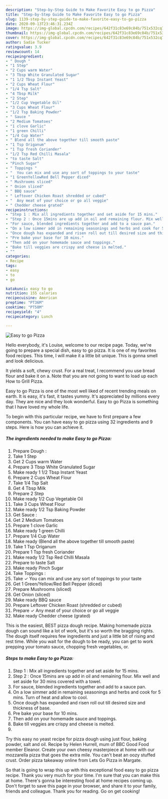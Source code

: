 ```yaml
---
description: "Step-by-Step Guide to Make Favorite Easy to go Pizza"
title: "Step-by-Step Guide to Make Favorite Easy to go Pizza"
slug: 1139-step-by-step-guide-to-make-favorite-easy-to-go-pizza
date: 2020-09-13T23:46:31.234Z
image: https://img-global.cpcdn.com/recipes/642f31c83e69c84b/751x532cq70/easy-to-go-pizza-recipe-main-photo.jpg
thumbnail: https://img-global.cpcdn.com/recipes/642f31c83e69c84b/751x532cq70/easy-to-go-pizza-recipe-main-photo.jpg
cover: https://img-global.cpcdn.com/recipes/642f31c83e69c84b/751x532cq70/easy-to-go-pizza-recipe-main-photo.jpg
author: Sadie Tucker
ratingvalue: 3.9
reviewcount: 14
recipeingredient:
- " Dough "
- "1 Step"
- "2 Cups warm Water"
- "3 Tbsp White Granulated Sugar"
- "1 1/2 Tbsp Instant Yeast"
- "2 Cups Wheat Flour"
- "1/4 Tsp Salt"
- "4 Tbsp Milk"
- "2 Step"
- "1/2 Cup Vegetable Oil"
- "3 Cups Wheat Flour"
- "1/2 Tsp Baking Powder"
- " Sauce "
- "2 Medium Tomatoes"
- "1 clove Garlic"
- "1 green Chilli"
- "1/4 Cup Water"
- " Blend all the above together till smooth paste"
- "1 Tsp Origanum"
- "1 Tsp fresh Coriander"
- "1/2 Tsp Red Chilli Masala"
- "to taste Salt"
- "Pinch Sugar"
- " Toppings "
- "  You can mix and use any sort of toppings to your taste"
- "1 GreenYellowRed Bell Pepper diced"
- " Mushrooms sliced"
- " Onion sliced"
- " BBQ sauce"
- " Leftover Chicken Roast shredded or cubed"
- "  Any meat of your choice or go all veggie"
- " Chedder cheese grated"
recipeinstructions:
- "Step 1 : Mix all ingredients together and set aside for 15 mins."
- "Step 2 : Once 15mins are up add in oil and remaining flour. Mix well and set aside for 30 mins covered with a towel."
- "For sauce, blended ingredients together and add to a sauce pan."
- "On a low simmer add in remaining seasonings and herbs and cook for 5 mins. Turn of heat and allow to cool."
- "Once dough has expanded and risen roll out till desired size and thickness of base."
- "Pre bake your base for 10 mins."
- "Then add on your homemade sauce and toppings."
- "Bake till veggies are crispy and cheese is melted."
- ""
categories:
- Recipe
tags:
- easy
- to
- go

katakunci: easy to go 
nutrition: 155 calories
recipecuisine: American
preptime: "PT36M"
cooktime: "PT58M"
recipeyield: "4"
recipecategory: Lunch

---
```



![Easy to go Pizza](https://img-global.cpcdn.com/recipes/642f31c83e69c84b/751x532cq70/easy-to-go-pizza-recipe-main-photo.jpg)

Hello everybody, it's Louise, welcome to our recipe page. Today, we're going to prepare a special dish, easy to go pizza. It is one of my favorites food recipes. This time, I will make it a little bit unique. This is gonna smell and look delicious.

It yields a soft, chewy crust. For a real treat, I recommend you use bread flour and bake it on a. Note that you are not going to want to load up each How to Grill Pizza.

Easy to go Pizza is one of the most well liked of recent trending meals on earth. It is easy, it's fast, it tastes yummy. It's appreciated by millions every day. They are nice and they look wonderful. Easy to go Pizza is something that I have loved my whole life.


To begin with this particular recipe, we have to first prepare a few components. You can have easy to go pizza using 32 ingredients and 9 steps. Here is how you can achieve it.

<!--inarticleads1-->

##### The ingredients needed to make Easy to go Pizza:

1. Prepare  Dough :
1. Take 1 Step
1. Get 2 Cups warm Water
1. Prepare 3 Tbsp White Granulated Sugar
1. Make ready 1 1/2 Tbsp Instant Yeast
1. Prepare 2 Cups Wheat Flour
1. Take 1/4 Tsp Salt
1. Get 4 Tbsp Milk
1. Prepare 2 Step
1. Make ready 1/2 Cup Vegetable Oil
1. Take 3 Cups Wheat Flour
1. Make ready 1/2 Tsp Baking Powder
1. Get  Sauce :
1. Get 2 Medium Tomatoes
1. Prepare 1 clove Garlic
1. Make ready 1 green Chilli
1. Prepare 1/4 Cup Water
1. Make ready  (Blend all the above together till smooth paste)
1. Take 1 Tsp Origanum
1. Prepare 1 Tsp fresh Coriander
1. Make ready 1/2 Tsp Red Chilli Masala
1. Prepare to taste Salt
1. Make ready Pinch Sugar
1. Take  Toppings :
1. Take  ✓ You can mix and use any sort of toppings to your taste
1. Get 1 Green/Yellow/Red Bell Pepper (diced)
1. Prepare  Mushrooms (sliced)
1. Get  Onion (sliced)
1. Make ready  BBQ sauce
1. Prepare  Leftover Chicken Roast (shredded or cubed)
1. Prepare  ✓ Any meat of your choice or go all veggie
1. Make ready  Chedder cheese (grated)


This is the easiest, BEST pizza dough recipe. Making homemade pizza dough can sound like a lot of work, but it&#39;s so worth the bragging rights. The dough itself requires few ingredients and just a little bit of rising and rest time. While you wait for the dough to be ready, you can get to work prepping your tomato sauce, chopping fresh vegetables, or. 

<!--inarticleads2-->

##### Steps to make Easy to go Pizza:

1. Step 1 : Mix all ingredients together and set aside for 15 mins.
1. Step 2 : Once 15mins are up add in oil and remaining flour. Mix well and set aside for 30 mins covered with a towel.
1. For sauce, blended ingredients together and add to a sauce pan.
1. On a low simmer add in remaining seasonings and herbs and cook for 5 mins. Turn of heat and allow to cool.
1. Once dough has expanded and risen roll out till desired size and thickness of base.
1. Pre bake your base for 10 mins.
1. Then add on your homemade sauce and toppings.
1. Bake till veggies are crispy and cheese is melted.
1. 


Try this easy no yeast recipe for pizza dough using just flour, baking powder, salt and oil. Recipe by Helen Hurrell, mum of BBC Good Food member Eleanor. Create your own cheesy masterpiece at home with our mozzarella pizza that goes the extra mile. You can&#39;t beat an oozy stuffed crust. Order pizza takeaway online from Lets Go Pizza in Margate. 

So that is going to wrap this up with this exceptional food easy to go pizza recipe. Thank you very much for your time. I'm sure that you can make this at home. There's gonna be interesting food at home recipes coming up. Don't forget to save this page in your browser, and share it to your family, friends and colleague. Thank you for reading. Go on get cooking!
